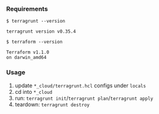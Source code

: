 ### Requirements

```shell
$ terragrunt --version

terragrunt version v0.35.4
```

```shell
$ terraform --version

Terraform v1.1.0
on darwin_amd64
```

### Usage

1. update `*_cloud/terragrunt.hcl` configs under `locals`
2. cd into `*_cloud`
3. run: `terragrunt init`/`terragrunt plan`/`terragrunt apply`
4. teardown: `terragrunt destroy`